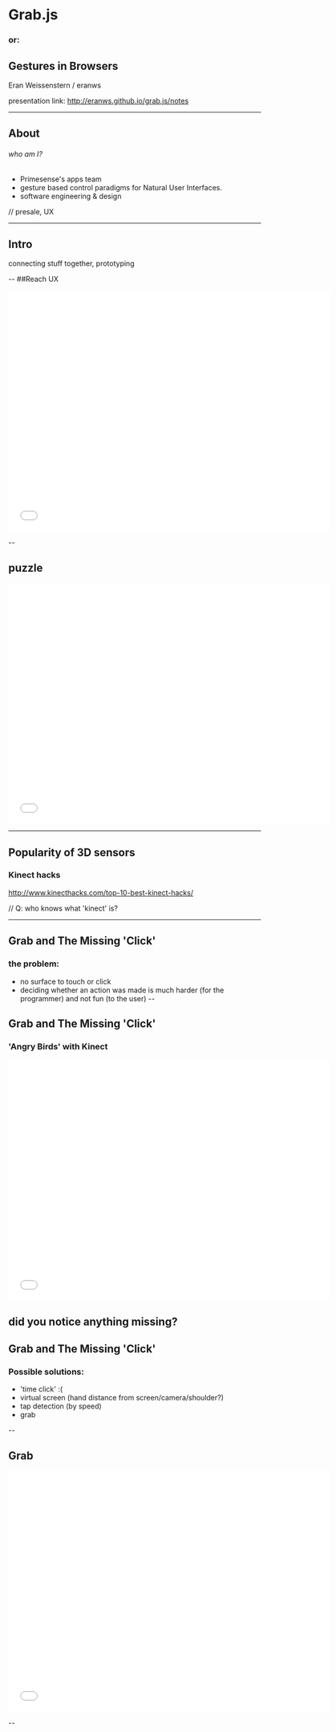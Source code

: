 
# Grab.js

### or:

## Gestures in Browsers	

Eran Weissenstern / eranws

presentation link: http://eranws.github.io/grab.js/notes


---
## About
###### who am I?

* Primesense's apps team
* gesture based control paradigms for Natural User Interfaces.
* software engineering & design


// presale, UX 

---
## Intro

connecting stuff together, prototyping


--
##Reach UX
<iframe data-autoplay width="640" height="480" src="//www.youtube.com/embed/IVOPxYKhqZ0?rel=0" frameborder="0" allowfullscreen></iframe>

--
## puzzle

<iframe data-autoplay width="640" height="480" src="//www.youtube.com/embed/vVlANzCHL2Y?rel=0" frameborder="0" allowfullscreen></iframe>

---

## Popularity of 3D sensors

### Kinect hacks 
http://www.kinecthacks.com/top-10-best-kinect-hacks/

//	Q: who knows what 'kinect' is?


---
## Grab and The Missing 'Click'

### the problem:
- no surface to touch or click
- deciding whether an action was made is much harder (for the programmer) and not fun (to the user)
--

## Grab and The Missing 'Click'
### 'Angry Birds' with Kinect

<iframe data-autoplay width="640" height="480" src="//www.youtube.com/embed/u_jmQY4QEBY?rel=0" frameborder="0" allowfullscreen></iframe>

did you notice anything missing?
--

## Grab and The Missing 'Click'

### Possible solutions:

* 'time click'  :(
* virtual screen (hand distance from screen/camera/shoulder?)
* tap detection (by speed)
* grab

--

## Grab

<iframe data-autoplay width="640" height="480" src="//www.youtube.com/embed/PurcczCZOO8?rel=0" frameborder="0" allowfullscreen></iframe>

--

<iframe  width="640" height="480" src="localhost:9093" frameborder="0"></iframe>

### tech demo

---

## the Stack

* hardware
* driver
* middleware
* server
* client

//	Q: how many are programmers? what language?

--
## hardware

* IR projector
* camera
* chip

// Some background about depth, Ir, sensors
--
## driver

* low-level
* reads the "Depth Frame"
* written in C/C++

--
## middleware

* NiTE - Primesense's computer vision layer
* Scene analysis, segmentation, tracking
* written in C++

--
## server

* reads a frame from the camera
* process it 
* sends data to the client over websockets 

// this enables multiplayer apps, since the app can run on another device
--
## client

* application
* game
* In our case - a Browser



---

# < intermission >
## server install

--

installation links

---


Browser - a Powerful Development tool
	Good seperation of worker and waiter, (client/server), cpu bound / io bound
	Runtime - C++, websockets, Browser - Javascript
	Recent advances in GPUs, internet standards (HTML5, WebGL) - Three.js
	programming is easy and fast

Why javascript? walkthrough
	inspect, (F12 / ctrl+shift+J - dev tools)
	hack (ESC - console)
	debug (breakpoint)
	* easy debugging example, famous website

event loop
	* hand position
	* grab state
	* (skeleton)

hack'n'slash (or: hotCoture)
	take working examples
	replace the wiring
	// exercise







---
## Links

* Presentation was made easy with: [Reveal.js](http://lab.hakim.se/reveal-js/)

---

# Thank You!
### Eran Weissenstern / eranws